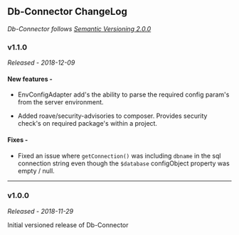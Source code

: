 ## Db-Connector ChangeLog
*Db-Connector follows [Semantic Versioning 2.0.0](https://semver.org/)*

### v1.1.0
*Released - 2018-12-09*

#### New features -
- EnvConfigAdapter add's the ability to parse the required config param's from
the server environment.

- Added roave/security-advisories to composer. Provides security check's on
required package's within a project.

#### Fixes -
- Fixed an issue where `getConnection()` was including `dbname` in the sql 
connection string even though the `$database` configObject property was empty / null.
---
### v1.0.0
*Released - 2018-11-29*

Initial versioned release of Db-Connector
